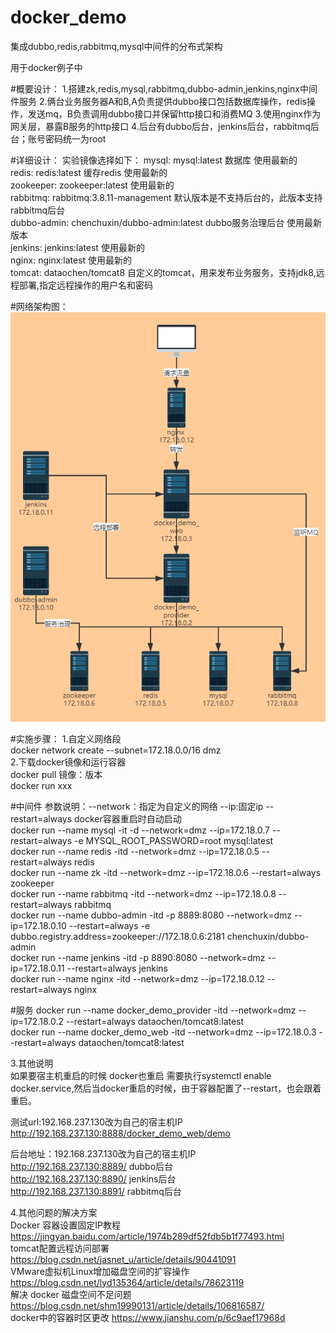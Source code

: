# docker_demo
集成dubbo,redis,rabbitmq,mysql中间件的分布式架构

用于docker例子中

#概要设计：
1.搭建zk,redis,mysql,rabbitmq,dubbo-admin,jenkins,nginx中间件服务
2.俩台业务服务器A和B,A负责提供dubbo接口包括数据库操作，redis操作，发送mq，B负责调用dubbo接口并保留http接口和消费MQ
3.使用nginx作为网关层，暴露B服务的http接口
4.后台有dubbo后台，jenkins后台，rabbitmq后台；账号密码统一为root

#详细设计：
实验镜像选择如下：
mysql: mysql:latest 数据库 使用最新的  
redis: redis:latest 缓存redis 使用最新的  
zookeeper: zookeeper:latest 使用最新的  
rabbitmq: rabbitmq:3.8.11-management  默认版本是不支持后台的，此版本支持rabbitmq后台  
dubbo-admin: chenchuxin/dubbo-admin:latest dubbo服务治理后台 使用最新版本   
jenkins: jenkins:latest 使用最新的  
nginx: nginx:latest 使用最新的  
tomcat: dataochen/tomcat8 自定义的tomcat，用来发布业务服务，支持jdk8,远程部署,指定远程操作的用户名和密码

#网络架构图：
![image](https://github.com/dataochen/docker_demo/blob/main/doc/%E5%88%86%E5%B8%83%E5%BC%8F%E6%9C%8D%E5%8A%A1%E7%BD%91%E7%BB%9C%E6%9E%B6%E6%9E%84.png)

#实施步骤：
1.自定义网络段  
docker network create --subnet=172.18.0.0/16 dmz  
2.下载docker镜像和运行容器  
 docker pull 镜像：版本  
 docker run xxx  
 
#中间件
参数说明：--network：指定为自定义的网络 --ip:固定ip --restart=always docker容器重启时自动启动  
docker run --name mysql -it -d --network=dmz --ip=172.18.0.7 --restart=always -e MYSQL_ROOT_PASSWORD=root mysql:latest  
docker run --name redis -itd --network=dmz --ip=172.18.0.5 --restart=always redis  
docker run --name zk -itd --network=dmz --ip=172.18.0.6 --restart=always zookeeper  
docker run --name rabbitmq -itd --network=dmz --ip=172.18.0.8 --restart=always rabbitmq  
docker run --name dubbo-admin -itd -p 8889:8080 --network=dmz --ip=172.18.0.10 --restart=always  -e dubbo.registry.address=zookeeper://172.18.0.6:2181  chenchuxin/dubbo-admin  
docker run --name jenkins -itd -p 8890:8080 --network=dmz --ip=172.18.0.11 --restart=always jenkins  
docker run --name nginx -itd --network=dmz --ip=172.18.0.12 --restart=always nginx  

#服务
docker run --name docker_demo_provider -itd --network=dmz --ip=172.18.0.2 --restart=always dataochen/tomcat8:latest  
docker run --name docker_demo_web -itd --network=dmz --ip=172.18.0.3 --restart=always dataochen/tomcat8:latest  

3.其他说明  
如果要宿主机重启的时候 docker也重启 需要执行systemctl enable docker.service,然后当docker重启的时候，由于容器配置了--restart，也会跟着重启。

测试url:192.168.237.130改为自己的宿主机IP  
http://192.168.237.130:8888/docker_demo_web/demo  

后台地址：192.168.237.130改为自己的宿主机IP  
http://192.168.237.130:8889/  dubbo后台  
http://192.168.237.130:8890/  jenkins后台  
http://192.168.237.130:8891/  rabbitmq后台  

4.其他问题的解决方案  
Docker 容器设置固定IP教程 https://jingyan.baidu.com/article/1974b289df52fdb5b1f77493.html  
tomcat配置远程访问部署 https://blog.csdn.net/jasnet_u/article/details/90441091  
VMware虚拟机Linux增加磁盘空间的扩容操作 https://blog.csdn.net/lyd135364/article/details/78623119  
解决 docker 磁盘空间不足问题 https://blog.csdn.net/shm19990131/article/details/106816587/  
docker中的容器时区更改 https://www.jianshu.com/p/6c9aef17968d  


